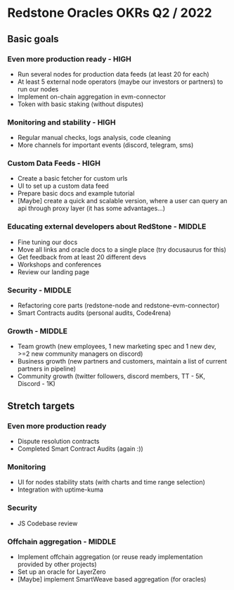 # Redstone Oracles OKRs Q2 / 2022

## Basic goals

### Even more production ready - HIGH
- Run several nodes for production data feeds (at least 20 for each)
- At least 5 external node operators (maybe our investors or partners) to run our nodes
- Implement on-chain aggregation in evm-connector
- Token with basic staking (without disputes)

### Monitoring and stability - HIGH
- Regular manual checks, logs analysis, code cleaning
- More channels for important events (discord, telegram, sms)

### Custom Data Feeds - HIGH
- Create a basic fetcher for custom urls
- UI to set up a custom data feed
- Prepare basic docs and example tutorial
- [Maybe] create a quick and scalable version, where a user can query an api through proxy layer (it has some advantages…)

### Educating external developers about RedStone - MIDDLE
- Fine tuning our docs
- Move all links and oracle docs to a single place (try docusaurus for this)
- Get feedback from at least 20 different devs
- Workshops and conferences
- Review our landing page

### Security - MIDDLE
- Refactoring core parts (redstone-node and redstone-evm-connector)
- Smart Contracts audits (personal audits, Code4rena)

### Growth - MIDDLE
- Team growth (new employees, 1 new marketing spec and 1 new dev, >=2 new community managers on discord)
- Business growth (new partners and customers, maintain a list of current partners in pipeline)
- Community growth (twitter followers, discord members, TT - 5K, Discord - 1K)

## Stretch targets

### Even more production ready
- Dispute resolution contracts
- Completed Smart Contract Audits (again :))

### Monitoring
- UI for nodes stability stats (with charts and time range selection)
- Integration with uptime-kuma

### Security
- JS Codebase review

### Offchain aggregation - MIDDLE
- Implement offchain aggregation (or reuse ready implementation provided by other projects)
- Set up an oracle for LayerZero
- [Maybe] implement SmartWeave based aggregation (for oracles)

